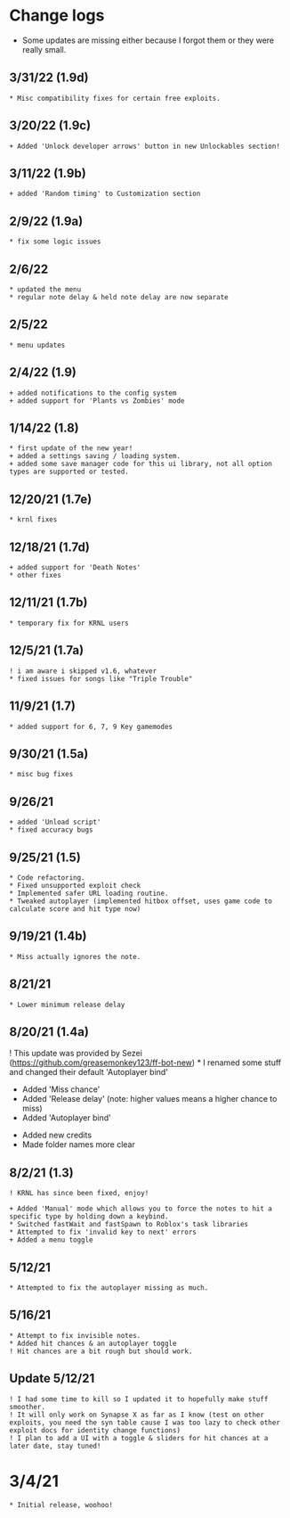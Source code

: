 # Change logs
* Some updates are missing either because I forgot them or they were really small.

## 3/31/22 (1.9d)
	* Misc compatibility fixes for certain free exploits.

## 3/20/22 (1.9c)
	+ Added 'Unlock developer arrows' button in new Unlockables section!

## 3/11/22 (1.9b)
	+ added 'Random timing' to Customization section

## 2/9/22 (1.9a)
	* fix some logic issues

## 2/6/22
	* updated the menu
	* regular note delay & held note delay are now separate

## 2/5/22
	* menu updates

## 2/4/22 (1.9)
	+ added notifications to the config system
	+ added support for 'Plants vs Zombies' mode

## 1/14/22 (1.8)
	* first update of the new year!
    + added a settings saving / loading system.
    + added some save manager code for this ui library, not all option types are supported or tested.

## 12/20/21 (1.7e)
	* krnl fixes

## 12/18/21 (1.7d)
	+ added support for 'Death Notes'
	* other fixes

## 12/11/21 (1.7b)
	* temporary fix for KRNL users

## 12/5/21 (1.7a)
	! i am aware i skipped v1.6, whatever
	* fixed issues for songs like "Triple Trouble"

## 11/9/21 (1.7)
	* added support for 6, 7, 9 Key gamemodes

## 9/30/21 (1.5a)
	* misc bug fixes

## 9/26/21
	+ added 'Unload script'
	* fixed accuracy bugs

## 9/25/21 (1.5)
	* Code refactoring.
    * Fixed unsupported exploit check
    * Implemented safer URL loading routine.
    * Tweaked autoplayer (implemented hitbox offset, uses game code to calculate score and hit type now)

## 9/19/21 (1.4b)
	* Miss actually ignores the note.

## 8/21/21
	* Lower minimum release delay

## 8/20/21 (1.4a)
   ! This update was provided by Sezei (https://github.com/greasemonkey123/ff-bot-new)
       * I renamed some stuff and changed their default 'Autoplayer bind'

   + Added 'Miss chance'
   + Added 'Release delay' (note: higher values means a higher chance to miss)
   + Added 'Autoplayer bind'
   * Added new credits
   * Made folder names more clear

## 8/2/21 (1.3)
    ! KRNL has since been fixed, enjoy!

    + Added 'Manual' mode which allows you to force the notes to hit a specific type by holding down a keybind.
    * Switched fastWait and fastSpawn to Roblox's task libraries
    * Attempted to fix 'invalid key to next' errors
    + Added a menu toggle

## 5/12/21
    * Attempted to fix the autoplayer missing as much.

## 5/16/21
    * Attempt to fix invisible notes.
    * Added hit chances & an autoplayer toggle
    ! Hit chances are a bit rough but should work.

## Update 5/12/21
	! I had some time to kill so I updated it to hopefully make stuff smoother.
	! It will only work on Synapse X as far as I know (test on other exploits, you need the syn table cause I was too lazy to check other exploit docs for identity change functions)
	! I plan to add a UI with a toggle & sliders for hit chances at a later date, stay tuned!

# 3/4/21
	* Initial release, woohoo!